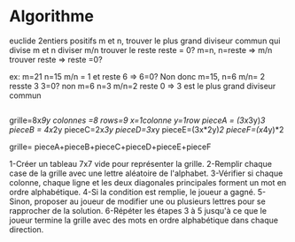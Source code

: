 # Algorithme

euclide
2entiers positifs m et n, trouver le plus grand diviseur commun
qui divise m et n
diviser m/n trouver le reste
reste = 0?
m=n, n=reste => m/n trouver reste => reste =0?

ex: 
m=21
n=15
m/n = 1 et reste 6 => 6=0? Non
donc m=15, n=6 m/n= 2 resste 3 3=0? non
m=6 n=3 m/n=2 reste 0 => 3 est le plus grand diviseur commun
```bash


```
grille=8x*9y
colonnes =8
rows=9
x=1colonne
y=1row
pieceA = (3x*3y)*3
pieceB = 4x*2y
pieceC=2x*3y
pieceD=3x*y
pieceE=(3x*2y)*2
pieceF=(x*4y)*2

grille= pieceA+pieceB+pieceC+pieceD+pieceE+pieceF

1-Créer un tableau 7x7 vide pour représenter la grille.
2-Remplir chaque case de la grille avec une lettre aléatoire de l'alphabet.
3-Vérifier si chaque colonne, chaque ligne et les deux diagonales principales forment un mot en ordre alphabétique.
4-Si la condition est remplie, le joueur a gagné.
5-Sinon, proposer au joueur de modifier une ou plusieurs lettres pour se rapprocher de la solution.
6-Répéter les étapes 3 à 5 jusqu'à ce que le joueur termine la grille avec des mots en ordre alphabétique dans chaque direction.

